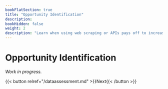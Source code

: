 ```yaml
---
bookFlatSection: true
title: "Opportunity Identification"
description:
bookHidden: false
weight: 2
description: "Learn when using web scraping or APIs pays off to increase the relevance and rigor of your research."
---
```



# Opportunity Identification

*Work in progress.*


{{< button relref="/dataassessment.md" >}}Next{{< /button >}}


<!--
- for doing academic research
- for developing new business ideas and conducting marketing research [*video*](https://www.youtube.com/watch?v=2XfA0e4Bzkk)

-->
